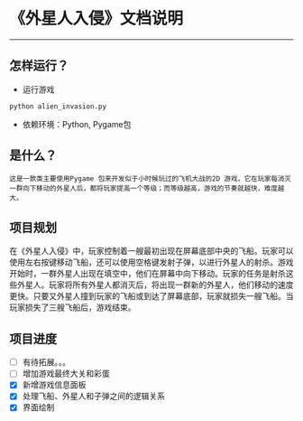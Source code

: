 # 《外星人入侵》文档说明

---

## 怎样运行？
+ 运行游戏
```
python alien_invasion.py
```
+ 依赖环境：Python, Pygame包

## 是什么？
    这是一款类主要使用Pygame 包来开发似于小时候玩过的飞机大战的2D 游戏，它在玩家每消灭一群向下移动的外星人后，都将玩家提高一个等级；而等级越高，游戏的节奏就越快，难度越大。
    
## 项目规划
在《外星人入侵》中，玩家控制着一艘最初出现在屏幕底部中央的飞船。玩家可以使用左右按键移动飞船，还可以使用空格键发射子弹，以进行外星人的射杀。游戏开始时，一群外星人出现在填空中，他们在屏幕中向下移动。玩家的任务是射杀这些外星人。玩家将所有外星人都消灭后，将出现一群新的外星人，他们移动的速度更快。只要又外星人撞到玩家的飞船或到达了屏幕底部，玩家就损失一艘飞船。当玩家损失了三艘飞船后，游戏结束。

## 项目进度

- [ ] 有待拓展。。。
- [ ] 增加游戏最终大关和彩蛋
- [x] 新增游戏信息面板
- [x] 处理飞船、外星人和子弹之间的逻辑关系
- [x] 界面绘制
